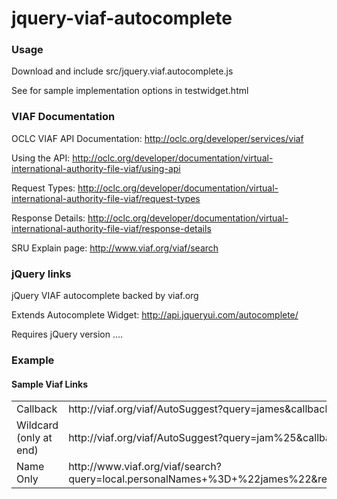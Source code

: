 jquery-viaf-autocomplete
========================
### Usage

Download and include   src/jquery.viaf.autocomplete.js 

See for sample  implementation options in  testwidget.html

### VIAF Documentation

OCLC VIAF API Documentation: http://oclc.org/developer/services/viaf

Using the API: http://oclc.org/developer/documentation/virtual-international-authority-file-viaf/using-api

Request Types: http://oclc.org/developer/documentation/virtual-international-authority-file-viaf/request-types

Response Details: http://oclc.org/developer/documentation/virtual-international-authority-file-viaf/response-details

SRU Explain page: http://www.viaf.org/viaf/search

### jQuery links

jQuery VIAF autocomplete backed by viaf.org

Extends Autocomplete Widget:  http://api.jqueryui.com/autocomplete/

Requires jQuery version .... 

### Example

#### Sample Viaf Links

<table>
<tr>
<td>Callback</td>
<td>http://viaf.org/viaf/AutoSuggest?query=james&callback=myCallBack</td>
</tr>
<tr>
<td>Wildcard (only at end)</td>
<td>http://viaf.org/viaf/AutoSuggest?query=jam%25&callback=samplecallback</td>
</tr>
<tr>
<td>Name Only</td>
<td>http://www.viaf.org/viaf/search?query=local.personalNames+%3D+%22james%22&recordSchema=http://viaf.org%2FVIAFCluster&maximumRecords=100&startRecord=1&resultSetTTL=300&recordPacking=xml&recordXPath=&sortKeys=</td>
</tr>
</table>

<!--

### Goals

As a metadata editor I want a way to easily identify an entity so that I don’t have to manually add data.

As an integrator I want modular so that it is easy to install.

### Endpoint Extensions
Long term, we'd like the search endpoint to be able to provide JSONP like autosuggest does:

```
GET http://viaf.org/viaf/search?query=local.names+all%22Neal%20Stephenson%22&callback=myFunction
Accept: application/json (or text/javascript)
```

like: 

```javascript
myFunction({
  "version": "1.1",
  "numberOfRecords": 6,
  "resultSetIdleTime": 1,
  "records": [
    { "recordSchema": "default", "recordPacking": "xml", "recordData": {...}},
    { "recordSchema": "default", "recordPacking": "xml", "recordData": {...}},
     ...
   ]
})
```

But that will involve the non-trivial conversion of SRU XML to JSON.  

Short term, we could get by with an additional field in the response from autosuggest:

```
GET http://viaf.org/viaf/AutoSuggest?query=raymond james
```

```javascript
myFunction({ 
  "query":"raymond james",
  "result":[
  {"term":"Raymond James Sontag, 1897-1972",
   "type": "Personal",
   "lc":"n85005527",    "dnb":"12708603x",
   "bne":"xx1143756",   "nla":"000035512726",
   "viafid":"42849305"},
  {"term":"Raymond James Long, 1938-",
   "type": "Personal",
   "lc":"n81079333",    "dnb":"123240638",
   "bav":"adv10021126", "bnf":"12935138",
   "viafid":"27197164"}
  ...
})
```

The "type" value should correspond to: *records > record > recordData > VIAFCluster > nameType* from the existing SRU response.  

Then the obvious next step would be to allow a query parameter to filter by the newly exposed field.  The motivation is that when you know you are looking for a geographic or corporate name or UniformTitleWork, the relevance of the most likely auto-complete entries will be zero.  In those cases, the user is quite likely to get back only the "wrong" completions until much later in the string and it is conceivable that even the complete string will still retrieve more than one page of hits of the wrong type.  

-->
